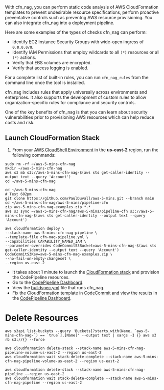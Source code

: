 With cfn_nag, you can perform static code analysis of AWS CloudFormation templates to prevent undesirable resource specifications, perform proactive preventative controls such as preventng AWS resource provisioning. You can also integrate cfn_nag into a deployment pipeline.

Here are some examples of the types of checks cfn_nag can perform:
* Identify EC2 Instance Security Groups with wide-open ingress of `0.0.0.0/0`.
* Identify IAM Permissions that employ wildcards to all `(*)` resources or all `(*)` actions.
* Verify that EBS volumes are encrypted.
* Verify that access logging is enabled.

For a complete list of built-in rules, you can run `cfn_nag_rules` from the command line once the tool is installed. 

cfn_nag includes rules that apply universally across environments and enterprises. It also supports the development of custom rules to allow organization-specific rules for compliance and security controls.

One of the key benefits of cfn_nag is that you can learn about security vulnerabilities prior to provisioning AWS resources which can help reduce costs and risk.

## Launch CloudFormation Stack

1. From your [AWS CloudShell Environment](https://us-east-2.console.aws.amazon.com/cloudshell/home?region=us-east-2#) in the **us-east-2** region, run the following commands: 

```
sudo rm -rf ~/aws-5-mins-cfn-nag
mkdir ~/aws-5-mins-cfn-nag
aws s3 mb s3://aws-5-mins-cfn-nag-$(aws sts get-caller-identity --output text --query 'Account')
cd ~/aws-5-mins-cfn-nag

cd ~/aws-5-mins-cfn-nag
# Test 602pm
git clone https://github.com/PaulDuvall/aws-5-mins.git --branch main  
cd ~/aws-5-mins-cfn-nag/aws-5-mins/pipeline-cfn
zip aws-5-mins-cfn-nag-examples.zip *.*
aws s3 sync ~/aws-5-mins-cfn-nag/aws-5-mins/pipeline-cfn s3://aws-5-mins-cfn-nag-$(aws sts get-caller-identity --output text --query 'Account')

aws cloudformation deploy \
--stack-name aws-5-mins-cfn-nag-pipeline \
--template-file cfn-nag-pipeline.yml \
--capabilities CAPABILITY_NAMED_IAM \
--parameter-overrides CodeCommitS3Bucket=aws-5-mins-cfn-nag-$(aws sts get-caller-identity --output text --query 'Account') CodeCommitS3Key=aws-5-mins-cfn-nag-examples.zip \
--no-fail-on-empty-changeset \
--region us-east-2
```

* It takes about 1 minute to launch the [CloudFormation stack](https://us-east-2.console.aws.amazon.com/cloudformation/home?region=us-east-2#/stacks) and provision the CodePipeline resources.
* Go to the [CodePipeline Dashboard](https://us-east-2.console.aws.amazon.com/codepipeline/).
* View the [buildspec.yml](https://github.com/PaulDuvall/aws-5-mins/blob/master/lesson2-preventive/buildspec.yml) file that runs cfn_nag.
* Fix the CloudFormation template in [CodeCommit](https://us-east-2.console.aws.amazon.com/codesuite/codecommit/repositories?region=us-east-2) and view the results in the [CodePipeline Dashboard](https://us-east-2.console.aws.amazon.com/codepipeline/).

# Delete Resources

```
aws s3api list-buckets --query 'Buckets[?starts_with(Name, `aws-5-mins-cfn-nag-`) == `true`].[Name]' --output text | xargs -I {} aws s3 rb s3://{} --force

aws cloudformation delete-stack --stack-name aws-5-mins-cfn-nag-pipeline-volume-us-east-2 --region us-east-2
aws cloudformation wait stack-delete-complete --stack-name aws-5-mins-cfn-nag-pipeline-volume-us-east-2 --region us-east-2

aws cloudformation delete-stack --stack-name aws-5-mins-cfn-nag-pipeline --region us-east-2
aws cloudformation wait stack-delete-complete --stack-name aws-5-mins-cfn-nag-pipeline --region us-east-2


```